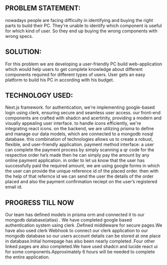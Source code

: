 ## PROBLEM STATEMENT:
nowadays people are facing difficulty in identifying and buying the right parts to build their PC. They're unable to identify which component is useful for which kind of user. So they end up buying the wrong components with wrong specs.

## SOLUTION:
For this problem we are developing a user-friendly PC build web-application which would help users to get complete knowledge about different components required for different types of users. User gets an easy platform to build his PC in according with his budget.

## TECHNOLOGY USED:
Next.js framework. for authentication, we're implementing google-based login using clerk, ensuring secure and seamless user access. our front-end components are crafted with shadcn and acertinity, providing a modern and visually appealing user interface. to handle icons efficiently, we're integrating react icons. on the backend, we are utilizing prisma to define and manage our data models, which are connected to a mongodb nosql database. this combination of technologies allows us to create a robust, flexible, and user-friendly application.
payment method interface: a user can complete the payment process by simply scanning a qr code for the respective order he’s made then he can simply pay the amount by any online payment application. in order to let us know that the user has successfully paid the required amount, we are using google forms in which the user can provide the unique reference id of the placed order. then with the help of that refernce id we can send the user the details of the order placed and also the payment confirmation reciept on the user’s registered email id.

## PROGRESS TILL NOW

Our team has defined models in prisma orm and connected it to our mongodb database(atlas) . We have completed google based authentication system using clerk .Defined middleware for secure pages.We have also used clerk Webhook to connect our clerk application to our mongodb database so our users account details can be stored at one place in database.Initial homepage has also been nearly completed .Four other linked pages are also completed.We have used shadcn and lucide react ui for some components.Approximately 6 hours will be needed to complete the entire application. 